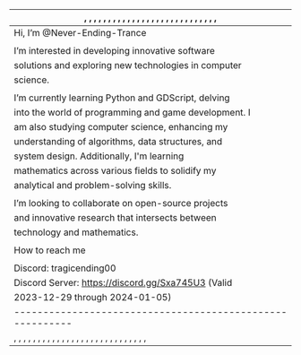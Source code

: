 
| , , , , , , , , , , , , , , , , , , , , , , , , , , , , |
|---------------------------------------------------------|
|              Hi, I’m @Never-Ending-Trance               |
|                                                         |
|  I’m interested in developing innovative software       |
|  solutions and exploring new technologies in computer   |
|  science.                                               |
|                                                         |
|  I’m currently learning Python and GDScript, delving    |
|  into the world of programming and game development. I  |
|  am also studying computer science, enhancing my        |
|  understanding of algorithms, data structures, and      |
|  system design. Additionally, I'm learning              |
|  mathematics across various fields to solidify my       |
|  analytical and problem-solving skills.                 |
|                                                         |
|  I’m looking to collaborate on open-source projects     |
|  and innovative research that intersects between        |
|  technology and mathematics.                            |
|                                                         |
|                    How to reach me                      |
|                                                         |
|  Discord: tragicending00                                |
|  Discord Server: https://discord.gg/Sxa745U3 (Valid     |
|  2023-12-29 through 2024-01-05)                         |
|---------------------------------------------------------|
| , , , , , , , , , , , , , , , , , , , , , , , , , , , , |

